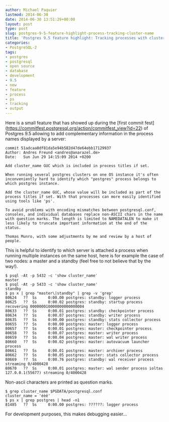 ```yaml
---
author: Michael Paquier
lastmod: 2014-06-30
date: 2014-06-30 13:51:29+00:00
layout: post
type: post
slug: postgres-9-5-feature-highlight-process-tracking-cluster-name
title: 'Postgres 9.5 feature highlight: Tracking processes with cluster_name'
categories:
- PostgreSQL-2
tags:
- postgres
- postgresql
- open source
- database
- development
- 9.5
- new
- feature
- process
- ps
- tracking
- output
---
```

Here is a small feature that has showed up during the [first commit fest]
(https://commitfest.postgresql.org/action/commitfest_view?id=22) of
Postgres 9.5 allowing to add complementary information in the process
names displayed by a server:

    commit 51adcaa0df81da5e94b582d47de64ebb17129937
    Author: Andres Freund <andres@anarazel.de>
    Date:   Sun Jun 29 14:15:09 2014 +0200

    Add cluster_name GUC which is included in process titles if set.

    When running several postgres clusters on one OS instance it's often
    inconveniently hard to identify which "postgres" process belongs to
    which postgres instance.

    Add the cluster_name GUC, whose value will be included as part of the
    process titles if set. With that processes can more easily identified
    using tools like 'ps'.

    To avoid problems with encoding mismatches between postgresql.conf,
    consoles, and individual databases replace non-ASCII chars in the name
    with question marks. The length is limited to NAMEDATALEN to make it
    less likely to truncate important information at the end of the
    status.

    Thomas Munro, with some adjustments by me and review by a host of people.

This is helpful to identify to which server is attached a process when
running multiple instances on the same host, here is for example the case
of two nodes: a master and a standby (feel free to not believe that by the
way!).

    $ psql -At -p 5432 -c 'show cluster_name'
    master
    $ psql -At -p 5433 -c 'show cluster_name'
    standby
    $ ps x | grep "master\|standby" | grep -v 'grep'
    80624   ??  Ss     0:00.00 postgres: standby: logger process
    80625   ??  Ss     0:00.02 postgres: standby: startup process   recovering 000000010000000000000004
    80633   ??  Ss     0:00.01 postgres: standby: checkpointer process
    80634   ??  Ss     0:00.07 postgres: standby: writer process
    80635   ??  Ss     0:00.00 postgres: standby: stats collector process
    80655   ??  Ss     0:00.00 postgres: master: logger process
    80657   ??  Ss     0:00.01 postgres: master: checkpointer process
    80658   ??  Ss     0:00.07 postgres: master: writer process
    80659   ??  Ss     0:00.04 postgres: master: wal writer process
    80660   ??  Ss     0:00.02 postgres: master: autovacuum launcher process
    80661   ??  Ss     0:00.01 postgres: master: archiver process
    80662   ??  Ss     0:00.05 postgres: master: stats collector process
    80669   ??  Ss     0:00.76 postgres: standby: wal receiver process   streaming 0/4000428
    80670   ??  Ss     0:00.01 postgres: master: wal sender process ioltas 127.0.0.1(55677) streaming 0/4000428

Non-ascii characters are printed as question marks.

    $ grep cluster_name $PGDATA/postgresql.conf
    cluster_name = 'éèê'
    $ ps x | grep postgres | head -n1
    81485   ??  Ss     0:00.00 postgres: ??????: logger process

For development purposes, this makes debugging easier...
